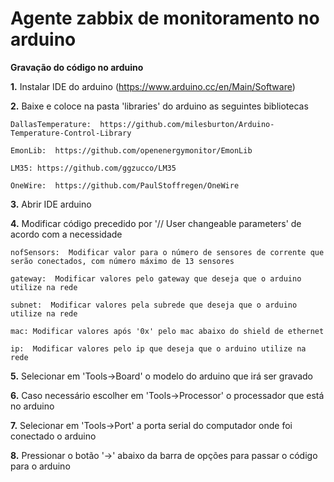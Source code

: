Agente zabbix de monitoramento no arduino
=========

**Gravação do código no arduino**


**1.** Instalar IDE do arduino (https://www.arduino.cc/en/Main/Software)


**2.** Baixe e coloce na pasta 'libraries' do arduino as seguintes bibliotecas

```
DallasTemperature:  https://github.com/milesburton/Arduino-Temperature-Control-Library

EmonLib:  https://github.com/openenergymonitor/EmonLib

LM35: https://github.com/ggzucco/LM35

OneWire:  https://github.com/PaulStoffregen/OneWire
```

**3.** Abrir IDE arduino


**4.** Modificar código precedido por '// User changeable parameters' de acordo com a necessidade

```
nofSensors:  Modificar valor para o número de sensores de corrente que serão conectados, com número máximo de 13 sensores

gateway:  Modificar valores pelo gateway que deseja que o arduino utilize na rede

subnet:  Modificar valores pela subrede que deseja que o arduino utilize na rede

mac: Modificar valores após '0x' pelo mac abaixo do shield de ethernet

ip:  Modificar valores pelo ip que deseja que o arduino utilize na rede
```

**5.** Selecionar em 'Tools->Board' o modelo do arduino que irá ser gravado


**6.** Caso necessário escolher em 'Tools->Processor' o processador que está no arduino


**7.** Selecionar em 'Tools->Port' a porta serial do computador onde foi conectado o arduino


**8.** Pressionar o botão '->' abaixo da barra de opções para passar o código para o arduino
